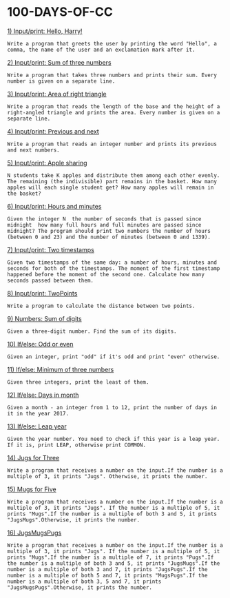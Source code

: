# 100-DAYS-OF-CC

[1) Input/print: Hello, Harry!](Day001.md)

```Write a program that greets the user by printing the word "Hello", a comma, the name of the user and an exclamation mark after it.```

[2) Input/print: Sum of three numbers](Day002.md)

```Write a program that takes three numbers and prints their sum. Every number is given on a separate line.```

[3) Input/print: Area of right triangle](Day003.md)

```Write a program that reads the length of the base and the height of a right-angled triangle and prints the area. Every number is given on a separate line.```

[4) Input/print: Previous and next](Day04.md)

```Write a program that reads an integer number and prints its previous and next numbers.```

[5) Input/print: Apple sharing](Day05.md)

``` N students take K apples and distribute them among each other evenly. The remaining (the indivisible) part remains in the basket. How many apples will each single student get? How many apples will remain in the basket? ```

[6) Input/print: Hours and minutes](Day06.md)

```Given the integer N  the number of seconds that is passed since midnight  how many full hours and full minutes are passed since midnight? The program should print two numbers the number of hours (between 0 and 23) and the number of minutes (between 0 and 1339). ```

[7) Input/print: Two timestamps](Day07.md)

```Given two timestamps of the same day: a number of hours, minutes and seconds for both of the timestamps. The moment of the first timestamp happened before the moment of the second one. Calculate how many seconds passed between them.```

[8) Input/print: TwoPoints](Day08.md)

```Write a program to calculate the distance between two points.```

[9) Numbers: Sum of digits](Day09.md)

```Given a three-digit number. Find the sum of its digits.```

[10) If/else: Odd or even](Day10.md)

```Given an integer, print "odd" if it's odd and print "even" otherwise.```

[11) If/else: Minimum of three numbers](Day11.md)

```Given three integers, print the least of them.```

[12) If/else: Days in month](Day12.md)

```Given a month - an integer from 1 to 12, print the number of days in it in the year 2017.```

[13) If/else: Leap year](Day13.md)

```Given the year number. You need to check if this year is a leap year. If it is, print LEAP, otherwise print COMMON.```

[14) Jugs for Three](Day14.md)

```Write a program that receives a number on the input.If the number is a multiple of 3, it prints "Jugs". Otherwise, it prints the number.```

[15) Mugs for Five](Day15.md)

```Write a program that receives a number on the input.If the number is a multiple of 3, it prints "Jugs". If the number is a multiple of 5, it prints "Mugs".If the number is a multiple of both 3 and 5, it prints "JugsMugs".Otherwise, it prints the number. ```

[16) JugsMugsPugs](Day16.md)

```Write a program that receives a number on the input.If the number is a multiple of 3, it prints "Jugs". If the number is a multiple of 5, it prints "Mugs".If the number is a multiple of 7, it prints "Pugs".If the number is a multiple of both 3 and 5, it prints "JugsMugs".If the number is a multiple of both 3 and 7, it prints "JugsPugs".If the number is a multiple of both 5 and 7, it prints "MugsPugs".If the number is a multiple of both 3, 5 and 7, it prints "JugsMugsPugs".Otherwise, it prints the number.```








